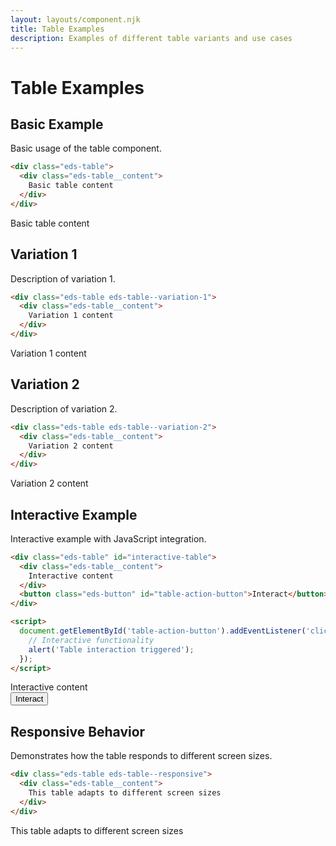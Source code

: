 ```yaml
---
layout: layouts/component.njk
title: Table Examples
description: Examples of different table variants and use cases
---
```


# Table Examples

## Basic Example

Basic usage of the table component.

```html
<div class="eds-table">
  <div class="eds-table__content">
    Basic table content
  </div>
</div>
```

<div class="example-preview">
  <div class="eds-table">
    <div class="eds-table__content">
      Basic table content
    </div>
  </div>
</div>

## Variation 1

Description of variation 1.

```html
<div class="eds-table eds-table--variation-1">
  <div class="eds-table__content">
    Variation 1 content
  </div>
</div>
```

<div class="example-preview">
  <div class="eds-table eds-table--variation-1">
    <div class="eds-table__content">
      Variation 1 content
    </div>
  </div>
</div>

## Variation 2

Description of variation 2.

```html
<div class="eds-table eds-table--variation-2">
  <div class="eds-table__content">
    Variation 2 content
  </div>
</div>
```

<div class="example-preview">
  <div class="eds-table eds-table--variation-2">
    <div class="eds-table__content">
      Variation 2 content
    </div>
  </div>
</div>

## Interactive Example

Interactive example with JavaScript integration.

```html
<div class="eds-table" id="interactive-table">
  <div class="eds-table__content">
    Interactive content
  </div>
  <button class="eds-button" id="table-action-button">Interact</button>
</div>

<script>
  document.getElementById('table-action-button').addEventListener('click', function() {
    // Interactive functionality
    alert('Table interaction triggered');
  });
</script>
```

<div class="example-preview">
  <div class="eds-table" id="interactive-table">
    <div class="eds-table__content">
      Interactive content
    </div>
    <button class="eds-button" id="table-action-button">Interact</button>
  </div>
</div>

## Responsive Behavior

Demonstrates how the table responds to different screen sizes.

```html
<div class="eds-table eds-table--responsive">
  <div class="eds-table__content">
    This table adapts to different screen sizes
  </div>
</div>
```

<div class="example-preview">
  <div class="eds-table eds-table--responsive">
    <div class="eds-table__content">
      This table adapts to different screen sizes
    </div>
  </div>
</div>
